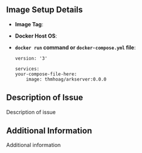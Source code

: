 <!--
    Please fill out the folling information as completely as possible so we can reproduce your issue.
-->

## Image Setup Details

<!-- The Docker image tag of thmhoag/arkserver being used -->
* **Image Tag**: 
<!-- The operating system of the host machine the container is running on (Windows/Mac/Linux).
     Please include the Linux distribution if applicable. -->
* **Docker Host OS**: 
<!-- Docker Run command being used, or the docker-compose.yml file being used if Docker Compose
     is being used to run the container. -->
* **`docker run` command or `docker-compose.yml` file**: 
    ```
    version: '3'

    services:
    your-compose-file-here:
        image: thmhoag/arkserver:0.0.0
    ```

## Description of Issue
<!-- Please give a detailed description of your issue here -->
Description of issue

## Additional Information
<!-- Please include any additional information you think might be relevant here,
     such as config files, crontab files, etc -->
Additional information